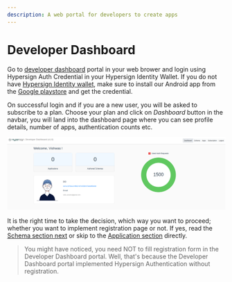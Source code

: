 ```yaml
---
description: A web portal for developers to create apps
---
```


# Developer Dashboard

Go to [developer dashboard](https://hsdev.netlify.app) portal in your web brower and login using Hypersign Auth Credential in your Hypersign Identity Wallet. If you do not have [Hypersign Identity wallet](https://play.google.com/store/apps/details?id=com.hypersign.cordova), make sure to install our Android app from the [Google playstore](https://play.google.com/store/apps/details?id=com.hypersign.cordova) and get the credential.

On successful login and if you are a new user, you will be asked to subscribe to a plan. Choose your plan and click on _Dashboard_ button in the navbar, you will land into the dashboard page where you can see profile details, number of apps, authentication counts etc.

![](<../../.gitbook/assets/image (18).png>)

It is the right time to take the decision, which way you want to proceed; whether you want to implement registration page or not. If yes, read the [Schema section next](schema.md) or skip to the [Application section](application/) directly.

> You might have noticed, you need NOT to fill registration form in the Developer Dashboard portal. Well, that's because the Developer Dashboard portal implemented Hypersign Authentication without registration.&#x20;

&#x20;
